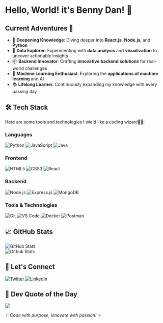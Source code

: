# Hello, World! it's Benny Dan! 👋


## Current Adventures 🚀


- 🌱 **Deepening Knowledge**: Diving deeper into **React.js**, **Node.js**, and **Python**  
- 🔭 **Data Explorer**: Experimenting with **data analysis** and **visualization** to uncover actionable insights  
- 📦 **Backend Innovator**: Crafting **innovative backend solutions** for real-world challenges  
- 🤖 **Machine Learning Enthusiast**: Exploring the **applications of machine learning** and AI  
- 📚 **Lifelong Learner**: Continuously expanding my knowledge with every passing day 


## 🛠️ Tech Stack
Here are some tools and technologies I wield like a coding wizard🧙‍♂️:

<div align="left">

### Languages

<img src="https://img.shields.io/badge/Python-3776AB?style=for-the-badge&logo=python&logoColor=white" alt="Python" />
<img src="https://img.shields.io/badge/JavaScript-F7DF1E?style=for-the-badge&logo=javascript&logoColor=black" alt="JavaScript" />
<img src="https://img.shields.io/badge/Java-007396?style=for-the-badge&logo=java&logoColor=white" alt="Java" />


### Frontend
  
<img src="https://img.shields.io/badge/HTML5-E34F26?style=for-the-badge&logo=html5&logoColor=white" alt="HTML5" />
<img src="https://img.shields.io/badge/CSS3-1572B6?style=for-the-badge&logo=css3&logoColor=white" alt="CSS3" />
<img src="https://img.shields.io/badge/React-20232A?style=for-the-badge&logo=react&logoColor=61DAFB" alt="React" />


### Backend
  
<img src="https://img.shields.io/badge/Node.js-43853D?style=for-the-badge&logo=node.js&logoColor=white" alt="Node.js" />
<img src="https://img.shields.io/badge/Express.js-404D59?style=for-the-badge" alt="Express.js" />
<img src="https://img.shields.io/badge/MongoDB-4EA94B?style=for-the-badge&logo=mongodb&logoColor=white" alt="MongoDB" />


### Tools & Technologies
  
<img src="https://img.shields.io/badge/Git-F05032?style=for-the-badge&logo=git&logoColor=white" alt="Git" />
<img src="https://img.shields.io/badge/VS_Code-0078D4?style=for-the-badge&logo=visual%20studio%20code&logoColor=white" alt="VS Code" />
<img src="https://img.shields.io/badge/Docker-2496ED?style=for-the-badge&logo=docker&logoColor=white" alt="Docker" />
<img src="https://img.shields.io/badge/Postman-FF6C37?style=for-the-badge&logo=postman&logoColor=white" alt="Postman" />

</div>

## 📈 GitHub Stats

<div align="left">
  <img src="https://github-readme-stats.vercel.app/api?username=bennydan7&show_icons=true&theme=radical" alt="GitHub Stats" />
  
</div>


  <img src="https://github-profile-summary-cards.vercel.app/api/cards/profile-details?username=bennydan7&theme=radical" alt="Github Stats" />
</div>


## 🤝 Let's Connect

<div align="left">
  <a href="https://twitter.com/benny_dan7" target="_blank">
    <img src="https://img.shields.io/badge/Twitter-1DA1F2?style=for-the-badge&logo=twitter&logoColor=white" alt="Twitter" />
  </a>
  <a href="https://linkedin.com/in/bennydan7" target="_blank">
    <img src="https://img.shields.io/badge/LinkedIn-0077B5?style=for-the-badge&logo=linkedin&logoColor=white" alt="LinkedIn" />
  </a>
</div>

## 💭 Dev Quote of the Day

<div align="left">
  
![](https://quotes-github-readme.vercel.app/api?type=horizontal&theme=radical)

</div>

_✨ Code with purpose, innovate with passion! ✨_